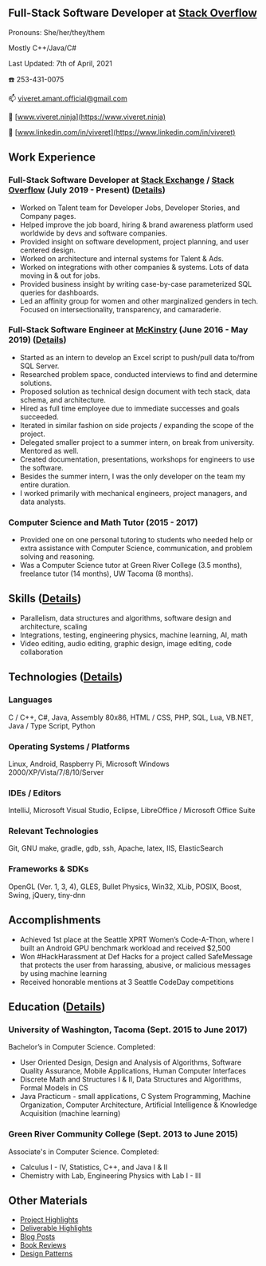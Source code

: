 ## Full-Stack Software Developer at [Stack Overflow](https://stackoverflow.com/)
Pronouns: She/her/they/them

Mostly C++/Java/C#

Last Updated: 7th of April, 2021

☎️ 253-431-0075

📫 [viveret.amant.official@gmail.com](mailto:viveret.amant.official@gmail.com)

🔗 [www.viveret.ninja](https://www.viveret.ninja)

💼 [www.linkedin.com/in/viveret](https://www.linkedin.com/in/viveret)

## Work Experience
### Full-Stack Software Developer at [Stack Exchange](https://stackexchange.com/) / [Stack Overflow](https://stackoverflow.com/) (July 2019 - Present) ([Details](stackoverflow.md))
- Worked on Talent team for Developer Jobs, Developer Stories, and Company pages.
- Helped improve the job board, hiring & brand awareness platform used worldwide by devs and software companies.
- Provided insight on software development, project planning, and user centered design.
- Worked on architecture and internal systems for Talent & Ads.
- Worked on integrations with other companies & systems. Lots of data moving in & out for jobs.
- Provided business insight by writing case-by-case parameterized SQL queries for dashboards.
- Led an affinity group for women and other marginalized genders in tech. Focused on intersectionality, transparency, and camaraderie.

### Full-Stack Software Engineer at [McKinstry](https://www.mckinstry.com/) (June 2016 - May 2019) ([Details](mckinstry.md))
- Started as an intern to develop an Excel script to push/pull data to/from SQL Server.
- Researched problem space, conducted interviews to find and determine solutions.
- Proposed solution as technical design document with tech stack, data schema, and architecture.
- Hired as full time employee due to immediate successes and goals succeeded.
- Iterated in similar fashion on side projects / expanding the scope of the project.
- Delegated smaller project to a summer intern, on break from university. Mentored as well.
- Created documentation, presentations, workshops for engineers to use the software.
- Besides the summer intern, I was the only developer on the team my entire duration.
- I worked primarily with mechanical engineers, project managers, and data analysts.

### Computer Science and Math Tutor (2015 - 2017)
- Provided one on one personal tutoring to students who needed help or extra assistance with Computer Science, communication, and problem solving and reasoning.
- Was a Computer Science tutor at Green River College (3.5 months), freelance tutor (14 months), UW Tacoma (8 months).

## Skills ([Details](proficiencies.md))
- Parallelism, data structures and algorithms, software design and architecture, scaling
- Integrations, testing, engineering physics, machine learning, AI, math
- Video editing, audio editing, graphic design, image editing, code collaboration

## Technologies ([Details](proficiencies.md))
### Languages
C / C++, C#, Java, Assembly 80x86, HTML / CSS, PHP, SQL, Lua, VB.NET, Java / Type Script, Python
### Operating Systems / Platforms
Linux, Android, Raspberry Pi, Microsoft Windows 2000/XP/Vista/7/8/10/Server
### IDEs / Editors
IntelliJ, Microsoft Visual Studio, Eclipse, LibreOffice / Microsoft Office Suite
### Relevant Technologies
Git, GNU make, gradle, gdb, ssh, Apache, latex, IIS, ElasticSearch
### Frameworks & SDKs
OpenGL (Ver. 1, 3, 4), GLES, Bullet Physics, Win32, XLib, POSIX, Boost, Swing, jQuery, tiny-dnn

## Accomplishments
- Achieved 1st place at the Seattle XPRT Women’s Code-A-Thon, where I built an Android GPU benchmark workload and received $2,500
- Won #HackHarassment at Def Hacks for a project called SafeMessage that protects the user from harassing, abusive, or malicious messages by using machine learning
- Received honorable mentions at 3 Seattle CodeDay competitions

## Education ([Details](education.md))
### University of Washington, Tacoma (Sept. 2015 to June 2017)
Bachelor’s in Computer Science. Completed:
- User Oriented Design, Design and Analysis of Algorithms, Software Quality Assurance, Mobile Applications, Human Computer Interfaces
- Discrete Math and Structures I & II, Data Structures and Algorithms, Formal Models in CS
- Java Practicum - small applications, C System Programming, Machine Organization, Computer Architecture, Artificial Intelligence & Knowledge Acquisition (machine learning)

### Green River Community College (Sept. 2013 to June 2015)
Associate's in Computer Science. Completed:
- Calculus I - IV, Statistics, C++, and Java I & II
- Chemistry with Lab, Engineering Physics with Lab I - III


## Other Materials
- [Project Highlights](project-highlights.md)
- [Deliverable Highlights](deliverable-highlights.md)
- [Blog Posts](blog-posts.md)
- [Book Reviews](book-reviews.md)
- [Design Patterns](design-patterns.md)


<!--
**viveret/viveret** is a ✨ _special_ ✨ repository because its `README.md` (this file) appears on your GitHub profile.

todo:
- Projects / types of things implemented (anonymized / safe from NDA work)
- Blog posts (like creating a resume using github pages)
- Books I've read, why I recommend, my reviews / notes
-->
